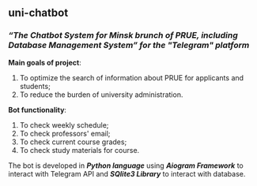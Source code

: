 ﻿## uni-chatbot

### _“The Chatbot System for Minsk brunch of PRUE, including Database Management System” for the "Telegram" platform_ 

**Main goals of project**:        
1. To optimize the search of information about PRUE for applicants and students; 
2. To reduce the burden of university administration.

**Bot functionality**:
1. To check weekly schedule;
2. To check professors' email;
3. To check current course grades;
4. To check study materials for course.

The bot is developed in **_Python language_** using **_Aiogram Framework_** to interact with Telegram API and **_SQlite3 Library_** to interact with database. 

